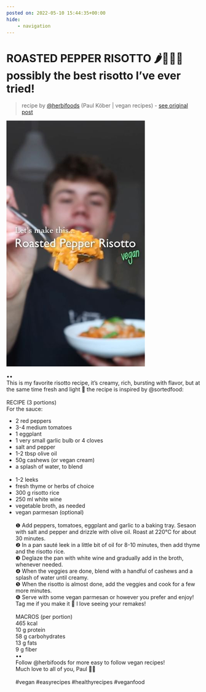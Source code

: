```yaml
---
posted on: 2022-05-10 15:44:35+00:00
hide:
    - navigation
---
```


# ROASTED PEPPER RISOTTO 🌶👨🏼‍🍳 possibly the best risotto I’ve ever tried! 

> recipe by [@herbifoods](https://www.instagram.com/herbifoods/) 
(Paul Köber | vegan recipes) - [see original post](https://instagram.com/p/CdYgtlPFTg-)

![](../img/herbifoods_10-05-2022_1505.png)

••  
This is my favorite risotto recipe, it’s creamy, rich, bursting with flavor, but at the same time fresh and light 🤤 the recipe is inspired by @sortedfood:  
⠀  
RECIPE (3 portions)  
For the sauce:  
- 2 red peppers  
- 3-4 medium tomatoes  
- 1 eggplant  
- 1 very small garlic bulb or 4 cloves  
- salt and pepper  
- 1-2 tbsp olive oil  
- 50g cashews (or vegan cream)  
- a splash of water, to blend  
⠀  
- 1-2 leeks  
- fresh thyme or herbs of choice  
- 300 g risotto rice  
- 250 ml white wine  
- vegetable broth, as needed  
- vegan parmesan (optional)  
⠀  
❶ Add peppers, tomatoes, eggplant and garlic to a baking tray. Sesaon with salt and pepper and drizzle with olive oil. Roast at 220°C for about 30 minutes.  
❷ In a pan sauté leek in a little bit of oil for 8-10 minutes, then add thyme and the risotto rice.   
❸ Deglaze the pan with white wine and gradually add in the broth, whenever needed.  
❹ When the veggies are done, blend with a handful of cashews and a splash of water until creamy.  
❺ When the risotto is almost done, add the veggies and cook for a few more minutes.  
❻ Serve with some vegan parmesan or however you prefer and enjoy!  
Tag me if you make it 💚 I love seeing your remakes!  
⠀   
MACROS (per portion)  
465 kcal  
10 g protein  
58 g carbohydrates  
13 g fats  
9 g fiber  
••  
Follow @herbifoods for more easy to follow vegan recipes!  
Much love to all of you, Paul 👋💚  
⠀  
\#vegan \#easyrecipes \#healthyrecipes \#veganfood   
